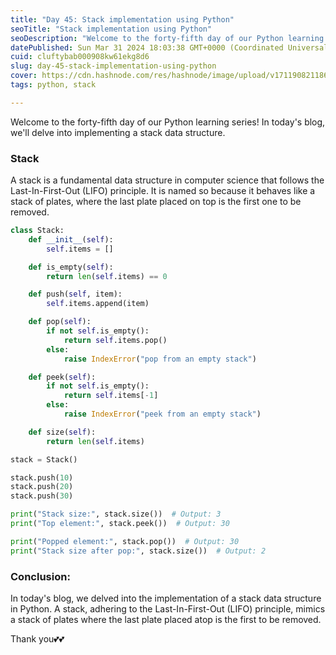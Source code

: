```yaml
---
title: "Day 45: Stack implementation using Python"
seoTitle: "Stack implementation using Python"
seoDescription: "Welcome to the forty-fifth day of our Python learning series! In today's blog, we'll delve into implementing a stack data structure."
datePublished: Sun Mar 31 2024 18:03:38 GMT+0000 (Coordinated Universal Time)
cuid: cluftybab000908kw61ekg8d6
slug: day-45-stack-implementation-using-python
cover: https://cdn.hashnode.com/res/hashnode/image/upload/v1711908211867/b49f2588-89cf-4686-9e33-7b6ea82fc474.png
tags: python, stack

---
```


Welcome to the forty-fifth day of our Python learning series! In today's blog, we'll delve into implementing a stack data structure.

### Stack

A stack is a fundamental data structure in computer science that follows the Last-In-First-Out (LIFO) principle. It is named so because it behaves like a stack of plates, where the last plate placed on top is the first one to be removed.

```python
class Stack:
    def __init__(self):
        self.items = []

    def is_empty(self):
        return len(self.items) == 0

    def push(self, item):
        self.items.append(item)

    def pop(self):
        if not self.is_empty():
            return self.items.pop()
        else:
            raise IndexError("pop from an empty stack")

    def peek(self):
        if not self.is_empty():
            return self.items[-1]
        else:
            raise IndexError("peek from an empty stack")

    def size(self):
        return len(self.items)
```

```python
stack = Stack()

stack.push(10)
stack.push(20)
stack.push(30)

print("Stack size:", stack.size())  # Output: 3
print("Top element:", stack.peek())  # Output: 30

print("Popped element:", stack.pop())  # Output: 30
print("Stack size after pop:", stack.size())  # Output: 2
```

### Conclusion:

In today's blog, we delved into the implementation of a stack data structure in Python. A stack, adhering to the Last-In-First-Out (LIFO) principle, mimics a stack of plates where the last plate placed atop is the first to be removed.

Thank you💕💕